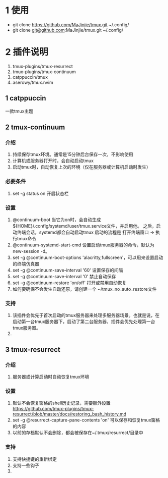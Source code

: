 # 1 使用
  - git clone https://github.com/MaJinjie/tmux.git ~/.config/
  - git clone git@github.com:MaJinjie/tmux.git ~/.config/

# 2 插件说明
  1. tmux-plugins/tmux-resurrect
  2. tmux-plugins/tmux-continuum
  3. catppuccin/tmux
  4. aserowy/tmux.nvim
## 1 catppuccin
一款tmux主题

## 2 tmux-continuum

### 介绍
  1. 持续保存tmux环境。通常是15分钟后台保存一次，不影响使用
  2. 计算机或服务器打开时，会自动启动tmux
  3. 启动tmux时，自动恢复上次的环境（仅在服务器或计算机启动时发生）

### 必要条件
  1. set -g status on 开启状态栏 

### 设置
  1. @continuum-boot 当它为on时，会自动生成${HOME}/.config/systemd/user/tmux.service文件，并启用他。
     之后，启动终端会话，systemd都会自动启动tmux
     启动的流程是 打开终端窗口 -> 执行tmux命令 
  2. @continuum-systemd-start-cmd 设置启动tmux服务器的命令，默认为new-session -d。
  3. set -g @continuum-boot-options 'alacritty,fullscreen'，可以用来设置启动的终端仿真器
  4. set -g @continuum-save-interval '60' 设置保存的间隔
  5. set -g @continuum-save-interval '0'  禁止自动保存
  6. set -g @continuum-restore 'on/off' 打开或禁用自动恢复
  7. 如何要确保不会发生自动还原，请创建一个 ~/tmux_no_auto_restore文件

### 支持 
  1. 该插件会优先于首次启动的tmux服务器来处理多服务器场景。也就是说，在启动第一台tmux服务器下，启动了第二台服务器，插件会优先处理第一台tmux服务器。
  2. 


## 3 tmux-resurrect

### 介绍
  1. 服务器或计算启动时自动恢复tmux环境

### 设置
  1. 默认不会恢复窗格的shell历史记录，需要额外设置 https://github.com/tmux-plugins/tmux-resurrect/blob/master/docs/restoring_bash_history.md
  2. set -g @resurrect-capture-pane-contents 'on' 可以保存和恢复tmux窗格的内容
  3. 以前的存档默认不会删除，都会被保存在~/.tmux/resurrect/目录中
### 支持
  1. 支持快捷键的重新绑定
  2. 支持一些钩子
  3. 
